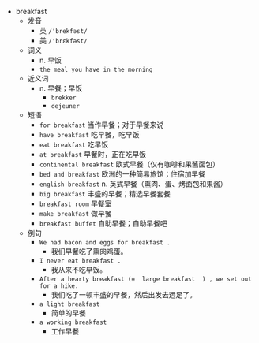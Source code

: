 - breakfast
  - 发音
    - 英 `/'brekfəst/`
    - 美 `/'brɛkfəst/`
  - 词义
    - n. 早饭
    - `the meal you have in the morning`
  - 近义词
    - n. 早餐；早饭
      - `brekker`
      - `dejeuner`
  - 短语
    - `for breakfast` 当作早餐；对于早餐来说 
    - `have breakfast` 吃早餐，吃早饭 
    - `eat breakfast` 吃早饭 
    - `at breakfast` 早餐时，正在吃早饭 
    - `continental breakfast` 欧式早餐（仅有咖啡和果酱面包） 
    - `bed and breakfast` 欧洲的一种简易旅馆；住宿加早餐 
    - `english breakfast` n. 英式早餐（熏肉、蛋、烤面包和果酱） 
    - `big breakfast` 丰盛的早餐；精选早餐套餐 
    - `breakfast room` 早餐室 
    - `make breakfast` 做早餐 
    - `breakfast buffet` 自助早餐；自助早餐吧 
  - 例句
    - `We had bacon and eggs for breakfast .`
      - 我们早餐吃了熏肉鸡蛋。
    - `I never eat breakfast .`
      - 我从来不吃早饭。
    - `After a hearty breakfast (=  large breakfast  ) , we set out for a hike.`
      - 我们吃了一顿丰盛的早餐，然后出发去远足了。
    - `a light breakfast`
      - 简单的早餐
    - `a working breakfast`
      - 工作早餐

